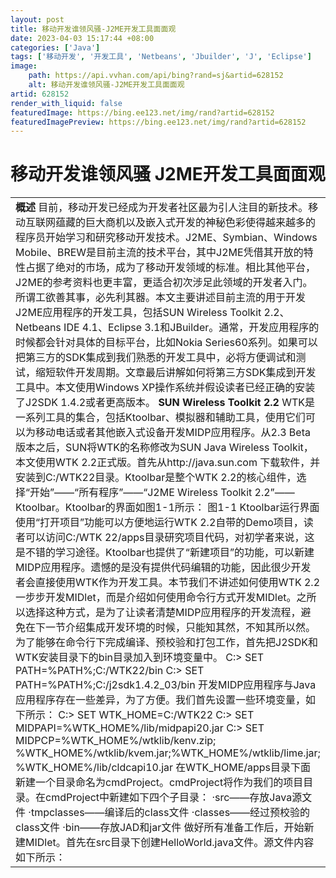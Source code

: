 ```yaml
---
layout: post
title: 移动开发谁领风骚-J2ME开发工具面面观
date: 2023-04-03 15:17:44 +08:00
categories: ['Java']
tags: ['移动开发', '开发工具', 'Netbeans', 'Jbuilder', 'J', 'Eclipse']
image:
    path: https://api.vvhan.com/api/bing?rand=sj&artid=628152
    alt: 移动开发谁领风骚-J2ME开发工具面面观
artid: 628152
render_with_liquid: false
featuredImage: https://bing.ee123.net/img/rand?artid=628152
featuredImagePreview: https://bing.ee123.net/img/rand?artid=628152
---
```


# 移动开发谁领风骚 J2ME开发工具面面观

|  |  |  |
| --- | --- | --- |
| **概述**  目前，移动开发已经成为开发者社区最为引人注目的新技术。移动互联网蕴藏的巨大商机以及嵌入式开发的神秘色彩使得越来越多的程序员开始学习和研究移动开发技术。J2ME、Symbian、Windows Mobile、BREW是目前主流的技术平台，其中J2ME凭借其开放的特性占据了绝对的市场，成为了移动开发领域的标准。相比其他平台，J2ME的参考资料也更丰富，更适合初次涉足此领域的开发者入门。  所谓工欲善其事，必先利其器。本文主要讲述目前主流的用于开发J2ME应用程序的开发工具，包括SUN Wireless Toolkit 2.2、Netbeans IDE 4.1、Eclipse 3.1和JBuilder。通常，开发应用程序的时候都会针对具体的目标平台，比如Nokia Series60系列。如果可以把第三方的SDK集成到我们熟悉的开发工具中，必将方便调试和测试，缩短软件开发周期。文章最后讲解如何将第三方SDK集成到开发工具中。本文使用Windows XP操作系统并假设读者已经正确的安装了J2SDK 1.4.2或者更高版本。  **SUN Wireless Toolkit 2.2**  WTK是一系列工具的集合，包括Ktoolbar、模拟器和辅助工具，使用它们可以为移动电话或者其他嵌入式设备开发MIDP应用程序。从2.3 Beta版本之后，SUN将WTK的名称修改为SUN Java Wireless Toolkit，本文使用WTK 2.2正式版。首先从http://java.sun.com 下载软件，并安装到C:/WTK22目录。Ktoolbar是整个WTK 2.2的核心组件，选择“开始”——“所有程序”——“J2ME Wireless Toolkit 2.2”——Ktoolbar。Ktoolbar的界面如图1-1所示：    图1-1 Ktoolbar运行界面  使用“打开项目”功能可以方便地运行WTK 2.2自带的Demo项目，读者可以访问C:/WTK 22/apps目录研究项目代码，对初学者来说，这是不错的学习途径。Ktoolbar也提供了“新建项目”的功能，可以新建MIDP应用程序。遗憾的是没有提供代码编辑的功能，因此很少开发者会直接使用WTK作为开发工具。本节我们不讲述如何使用WTK 2.2一步步开发MIDlet，而是介绍如何使用命令行方式开发MIDlet。之所以选择这种方式，是为了让读者清楚MIDP应用程序的开发流程，避免在下一节介绍集成开发环境的时候，只能知其然，不知其所以然。  为了能够在命令行下完成编译、预校验和打包工作，首先把J2SDK和WTK安装目录下的bin目录加入到环境变量中。  C:> SET PATH=%PATH%;C:/WTK22/bin  C:> SET PATH=%PATH%;C:/j2sdk1.4.2_03/bin  开发MIDP应用程序与Java应用程序存在一些差异，为了方便。我们首先设置一些环境变量，如下所示：  C:> SET WTK_HOME=C:/WTK22  C:> SET MIDPAPI=%WTK_HOME%/lib/midpapi20.jar  C:> SET MIDPCP=%WTK_HOME%/wtklib/kenv.zip;  %WTK_HOME%/wtklib/kvem.jar;%WTK_HOME%/wtklib/lime.jar;  %WTK_HOME%/lib/cldcapi10.jar  在WTK_HOME/apps目录下面新建一个目录命名为cmdProject。cmdProject将作为我们的项目目录。在cmdProject中新建如下四个子目录：  ·src——存放Java源文件  ·tmpclasses——编译后的class文件  ·classes——经过预校验的class文件  ·bin——存放JAD和jar文件  做好所有准备工作后，开始新建MIDlet。首先在src目录下创建HelloWorld.java文件。源文件内容如下所示：   |  | | --- | | import javax.microedition.midlet.*;   import javax.microedition.lcdui.*;  public class HelloWorld extends MIDlet implements CommandListener {   private Display display;   public static final Command exitCommand = new Command("退出",Command.EXIT,1);  public HelloWorld(){}  public void startApp(){   if(display == null){   display = Display.getDisplay(this);   }   TextBox t = new TextBox("Netbeans", "出色的Java开发工具", 256, 0);   t.addCommand(exitCommand);   t.setCommandListener(this);   display.setCurrent(t);   }  public void pauseApp(){}  public void destroyApp(boolean unconditional){}  public void commandAction(Command cmd,Displayable displayable){   if(cmd == exitCommand){   destroyApp(false);   notifyDestroyed();   }   }   } |     下面的命令用来编译src目录下的所有源文件并且把他们输出到预先创建好的目录tmpclasses。注意我们已经指定了MIDP API的类路径，确保编译器使用CLDC和MIDP的类库进行编译，否则会使用J2SE SDK的类来编译。  C:/WTK22/apps/cmdProject>javac –d tmpclasses -bootclasspath %MIDPAPI% -classpath %MIDPCP% src/*.java  执行上面的操作后可以在tmpclasses目录下看到HelloWorld.clas文件，现在应该对class文件进行预校验。  C:/WTK22/apps/cmdProject>preverify –classpath　%MIDPAPI%;%MIDPCP%;tmplasses -d classes tmpclasses  经过预校验的class文件已经存放在了classes目录，下面可以使用jar命令把这些文件打包。在此之前使用记事本编写一个MANIFEST.MF文件存放在cmdProject/classes目录中，MANIFEST.MF是jar包内的描述文件。内容如下：  Manifest-Version: 1.0   MIDlet-1: HelloWorld,,HelloWorld   MIDlet-Jar-URL: HelloWorld.jar   MIDlet-Name: HelloWorld   MIDlet-Vendor: J2MEdev,RT Inc.   MicroEdition-Configuration: CLDC-1.0   MicroEdition-Profile: MIDP-2.0  使用jar命令进行打包操作：  C:/WTK22/apps/cmdProject/classes>jar cvfm HelloWorld.jar MANIFEST.MF *.class  这样将在classes目录下生成HelloWorld.jar文件，文件大小为1277字节（在不同电脑上可能不同）。使用记事本编写一个HelloWorld.JAD文件，注意一定要在JAD文件中添加MIDlet-Jar-Size属性，通过察看HelloWorld.jar的文件大小可以得到。HelloWorld.JAD文件内容如下：  MIDlet-1: HelloWorld,,HelloWorld   MIDlet-Jar-URL: HelloWorld.jar   MIDlet-Jar-Size: 1277   MIDlet-Name: HelloWorld   MIDlet-Vendor: J2MEdev,RT Inc.   MIDlet-Version: 1.0   MicroEdition-Configuration: CLDC-1.0   MicroEdition-Profile: MIDP-2.0  最后使用emulator命令来运行HelloWorld应用程序，运行界面如图1-2所示：  C:/WTK22/apps/cmdProject/classes>c:/wtk22/bin/emulator -Xdescriptor HelloWorld.JAD    图1-2  使用命令行方式让我们更容易理解MIDP应用程序的开发流程。总结如下：  1. 编写Java源文件  2. 编译java源文件为class文件  3. 对class文件进行预校验，这一点与J2SE环境有区别。由于移动设备的内存和处理器能力有限，如果像J2SE那样在虚拟机内进行校验处理那么会给设备带来很大的负担。因此预校验选择在开发平台中完成。目标设备上的虚拟机只进行少量的校验工作。  4. 编写MANIFEST.MF文件，打包项目文件包括class文件和资源文件，例如文本和图片。  5. 编写JAD文件  WTK 2.2还提供了很多有用的辅助工具用于开发J2ME应用程序，例如网络监视器可以方便的监视客户端与服务器端的通信；内存监视器可以监视程序运行过程中内存的消耗情况，可以以此为根据对程序进行适当的优化；短消息控制台和蓝牙控制中心可以在开发基于WMA和蓝牙的应用程序时协助调试。  尽管WTK2.2已经提供了如此多的功能，还是很难掩饰其不能编辑代码，对项目管理不够强大的不足。下面介绍几款非常出色的集成开发环境。  **Netbeans IDE和Mobility Pack**    Netbeans是一个开源项目，致力于为开发者提供稳定、出色的开发工具。Netbeans IDE和Netbeans平台是netbeans.org的两个著名产品。目前Netbeans IDE的下载次数已经超过了500万次，可见这一集成开发环境受欢迎的程度。现在最为稳定的版本是Netbeans IDE 4.1，虽然官方已经发布了功能更为强大的Netbeans IDE 5.0 beta2版，这里还是推荐开发者使用Netbeans IDE 4.1，同时期待Netbeans IDE 5.0正式版的发布。  Mobility Pack用于开发、测试和调试MIDP应用程序。Mobility Pack 4.1可以和Netbeans IDE 4.1无缝集成，支持CLDC 1.1和MIDP 2.0开发环境。Mobility Pack还可以很容易地与第三方模拟器集成为开发者提供所需的运行环境。  首先从http://www.netbeans.org下载 Netbeans IDE 4.1和Mobility Pack 4.1，可以根据爱 好选择英文版或者中文版本。和其他的Windows软件的安装方式一样，依次安装Netbeans IDE 4.1和Mobility Pack 4.1。这样我们就已经搭建好了J2ME的开发环境，比下一节将要介绍的eclipse要容易一些。  Netbeans IDE把项目按照类别分为：常规、Web、企业和移动。开发MIDP应用程序的时候，应该选择移动分类。在此分类中可以新建Mobile Application、Mobile Library，还可以直接导入WTK自带的Demo项目。  Netbeans IDE和Mobility Pack提供的项目管理功能非常出色，将目标平台、应用程序描述符、编译运行、混淆、签名等功能集成在了一起。开发者只需要选中项目，右键选择属性即可配置上述选项。值得注意的一点是，当项目中使用了图片或者媒体文件等资源的时候，应该在“库和资源”选项中讲资源文件所在的文件夹添加到“捆绑的库和资源”中。避免在java程序中访问资源的时候抛出空指针异常。Mobility Pack 4.1还直接集成了Proguard混淆器，可以设置混淆的级别，混淆的级别越高，混淆的力度就越大。  Mobility Pack 4.1提供了可视化用户界面设计器，开发者可以使用鼠标通过拖拽的方式设计应用程序的用户界面，通过流程控制器实现界面之间的跳转，而不用编写任何代码。无线连接向导是Mobility Pack 4.1另一新特性，可以方便快速的开发出端到端的企业级应用程序，服务器端只提供需要导出的服务类，Netbeans IDE会自动生成服务器端的servlet以及客户端用于连接网络的代码。虽然上述两个功能使用起来非常方便，但是缺乏灵活性，你很难再更改开发工具为你自动生成的代码。开发者使用的时候应该谨慎选择。同时希望Mobility Pack 5.0进一步完善和增强上述两个令开发者心动的特性。  **Eclipse和eclipseME**  Eclipse是IBM开发的开源工具，恐怕已经成为了Java开发者最为欣赏的开发工具。围绕Eclipse的插件更是层出不穷。eclipseME就是一个非常出色的用于开发MIDP应用程序的第三方插件。上述软件可以分别从http://www.eclipse.org和http://www.eclipseme.org下载，推荐使用Eclipse 3.1和eclipseME 1.2.1版本。直接解压缩eclipse 的压缩文件到D:/eclipse即可完成安装，接下来需要安装eclipseME插件。运行eclipse，选择“help”——“Software Updates”——“Find and Install”——“search for new features to install”，然后选择“new Archived Site”，找到eclipseME1.2.1发布包的目录。按照系统提示最后完成eclipseME插件的安装。  成功安装了elcipseME插件后，还需要在“Preferences”——“J2ME”——“Platform Components”中添加Wireless Toolkit，按照系统提示将前面安装的WTk 2.2加入，这样就彻底搭建了eclipse开发J2ME程序的环境。可见使用eclipse搭建J2ME的开发环境比Netbeans IDE稍显复杂。事实上，管理eclipse的各种插件已经让很多开发者头疼不已，有些插件的更新还很难保证。这也是为什么笔者放弃了长期使用的eclipse，选择了Netbeans IDE 4.1。  **JBuilder**  JBuilder是开发MIDP应用程序的另一选择，与前面介绍的工具不同的是，JBuilder并非免费软件，开发者需要购买才可以使用正式版本。从JBuilder 9版本开始，Borland将WTK直接集成到了开发工具内。如果使用以前版本的JBuilder，那么需要首先安装MoblieSet插件。其实，各种开发工具只是以自己的方式对MIDP应用程序的开发进行了封装，原理还是前面介绍的MIDP应用程序的开发流程。因此这里不对如何使用JBuilder开发J2ME程序做过多介绍，读者可以参考开发工具的帮助文档。  **开发工具集成第三方SDK**  设备制造商的SDK各式各样，很难全面讲解如何将它们集成到一种或者多种开发工具中，本节的目标在于介绍一种整合的思路。对于不符合统一模拟器接口（UEI）的SDK，例如Motorola的J2ME SDK，开发者应该参考厂商发布的文档，按照说明将其整合到适当的开发工具中；对于符合UEI接口的第三方SDK，例如Nokia和SonyEricsson提供的J2ME SDK，我们只需要把第三方SDK的根目录作为目标平台添加到开发工具的SDK（或者称为Java平台）中。这样在新建MIDP项目的时候，就可以方便的选择这些SDK和提供的模拟器了，如果需要它们自带的类库，也可以把相关的jar文件添加到项目中。  以Netbeans IDE 4.1整合Nokia Developer Suite 3.0为例，假设NDS 3.0安装在C:/Nokia目录。运行Netbeans IDE 4.1，选择工具——Java平台管理器——添加平台，选择平台文件夹为C:/Nokia/Devices/Nokia_Prototype_SDK_2_0。然后按照系统提示进行操作，NDS 3.0就可以正常集成到Netbeans IDE开发环境中了。  **总结**  开发工具固然重要，它可以提高软件开发效率，缩短周期。甚至可以方便的进行单元测试和团队协作。但是，掌握MIDP应用程序模型，熟悉开发流程比单纯地掌握开发工具更加重要。因此本文的重点放在了介绍如何使用命令行开发MIDP应用程序，为后面介绍开发工具奠定了基础。J2ME技术发展非常迅速，新技术层出不穷。赶快选择一款适合你的开发工具，赶上这趟飞速行进的列车吧。 |  |